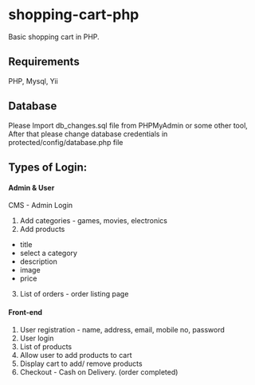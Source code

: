 # shopping-cart-php
Basic shopping cart in PHP.

## Requirements
PHP, Mysql, Yii

## Database
Please Import db_changes.sql file from PHPMyAdmin or some other tool, After that please change database credentials in protected/config/database.php file   

## Types of Login: 
#### Admin &amp; User
CMS - Admin Login
1. Add categories - games, movies, electronics
2. Add products
- title
- select a category
- description
- image
- price
3. List of orders - order listing page

#### Front-end
1. User registration - name, address, email, mobile no, password
2. User login
3. List of products
4. Allow user to add products to cart
5. Display cart to add/ remove products
6. Checkout - Cash on Delivery. (order completed)